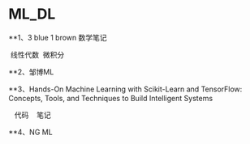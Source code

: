 # ML_DL
**1、3 blue 1 brown 数学笔记 

  线性代数
  微积分  
  
**2、邹博ML  

**3、Hands-On Machine Learning with Scikit-Learn and TensorFlow: Concepts, Tools, and Techniques to Build Intelligent Systems  

    代码
    笔记  
    
**4、NG ML
